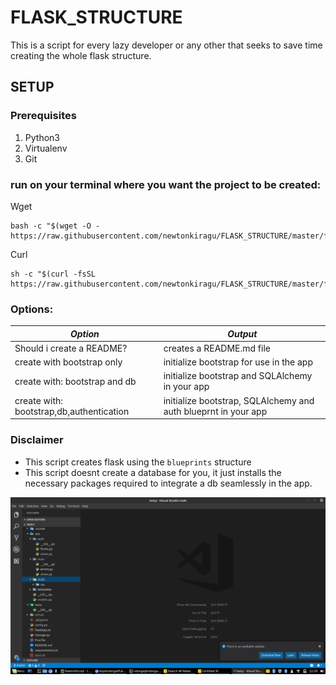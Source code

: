# FLASK_STRUCTURE
This is a script for every lazy developer or any other that seeks to save time creating the whole flask structure.

## SETUP
### Prerequisites
1. Python3
2. Virtualenv
3. Git

### run on your terminal where you want the project to be created:
Wget
```shell
bash -c "$(wget -O - https://raw.githubusercontent.com/newtonkiragu/FLASK_STRUCTURE/master/flaskApp.sh)"
```
Curl
```shell
sh -c "$(curl -fsSL https://raw.githubusercontent.com/newtonkiragu/FLASK_STRUCTURE/master/flaskApp.sh)"
```

### Options:
| *Option* | *Output* 
--- | --- 
Should i create a README? | creates a README.md file
create with bootstrap only | initialize bootstrap for use in the app
create with: bootstrap and db | initialize bootstrap and SQLAlchemy in your app
create with: bootstrap,db,authentication | initialize bootstrap, SQLAlchemy and auth blueprnt in your app

### Disclaimer
 - This script creates flask using the `blueprints` structure
 - This script doesnt create a database for you, it just installs the necessary packages required to integrate a db seamlessly in the app.

![Sample Structure](flaskStructure.png)